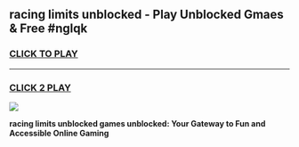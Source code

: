 
## racing limits unblocked - Play Unblocked Gmaes & Free #nglqk
<h3>
<a href="https://news.freeplayer.one?title=racing_limits_unblocked&ref=03M">CLICK TO PLAY</a></h3>
<hr>

<h3>
<a href="https://news.freeplayer.one?title=racing_limits_unblocked&ref=03M">CLICK 2 PLAY</a>
  
</h3>

<a href="https://news.freeplayer.one?title=racing_limits_unblocked&ref=03M"><img src="https://clearcache.store/games.png"></a>


**racing limits unblocked games unblocked: Your Gateway to Fun and Accessible Online Gaming**

